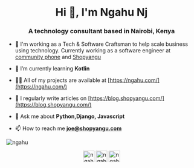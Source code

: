 <h1 align="center">Hi 👋, I'm Ngahu Nj</h1>
<h3 align="center">A technology consultant based in Nairobi, Kenya</h3>



- 🔭 I'm working as a Tech & Software Craftsman to help scale business using technology. Currently working as a software engineer at [community phone](https://www.communityphone.org/) and [Shopyangu](https://www.shopyangu.com/)

- 🌱 I’m currently learning **Kotlin**

- 👨‍💻 All of my projects are available at [https://ngahu.com/](https://ngahu.com/)

- 📝 I regularly write articles on [https://blog.shopyangu.com/](https://blog.shopyangu.com/)

- 💬 Ask me about **Python,Django, Javascript**

- 📫 How to reach me **joe@shopyangu.com**


<p><img align="center" src="https://github-readme-stats.vercel.app/api/top-langs/?username=ngahu&layout=compact&hide=html" alt="ngahu" /></p>

<p align="center">
<a href="https://twitter.com/ngahu_nj" target="blank"><img align="center" src="https://cdn.jsdelivr.net/npm/simple-icons@3.0.1/icons/twitter.svg" alt="ngahu_nj" height="30" width="30" /></a>
<a href="https://linkedin.com/in/ngahu-nj" target="blank"><img align="center" src="https://cdn.jsdelivr.net/npm/simple-icons@3.0.1/icons/linkedin.svg" alt="ngahu-nj" height="30" width="30" /></a>
<a href="https://instagram.com/ngahu_nj" target="blank"><img align="center" src="https://cdn.jsdelivr.net/npm/simple-icons@3.0.1/icons/instagram.svg" alt="ngahu_nj" height="30" width="30" /></a>
</p>
